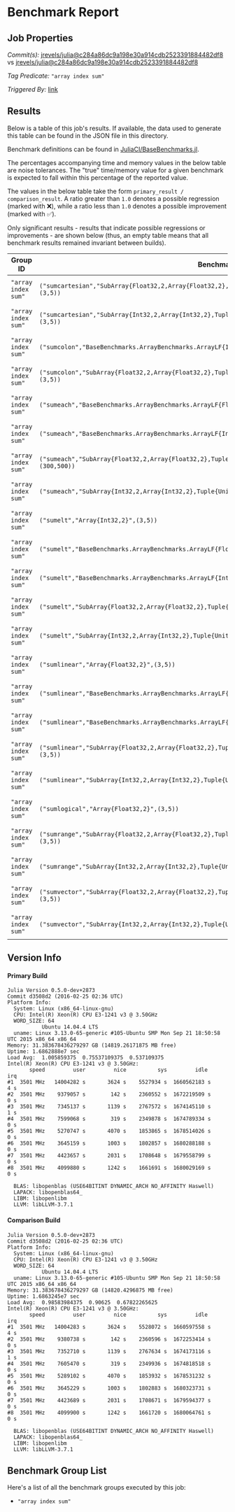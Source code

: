 # Benchmark Report

## Job Properties

*Commit(s):* [jrevels/julia@c284a86dc9a198e30a914cdb2523391884482df8](https://github.com/jrevels/julia/commit/c284a86dc9a198e30a914cdb2523391884482df8) vs [jrevels/julia@c284a86dc9a198e30a914cdb2523391884482df8](https://github.com/jrevels/julia/commit/c284a86dc9a198e30a914cdb2523391884482df8)

*Tag Predicate:* `"array index sum"`

*Triggered By:* [link](https://github.com/jrevels/julia/pull/2#issuecomment-209079349)

## Results

Below is a table of this job's results. If available, the data used to generate this
table can be found in the JSON file in this directory.

Benchmark definitions can be found in [JuliaCI/BaseBenchmarks.jl](https://github.com/JuliaCI/BaseBenchmarks.jl).

The percentages accompanying time and memory values in the below table are noise tolerances. The "true"
time/memory value for a given benchmark is expected to fall within this percentage of the reported value.

The values in the below table take the form `primary_result / comparison_result`. A ratio greater than
`1.0` denotes a possible regression (marked with :x:), while a ratio less than `1.0` denotes
a possible improvement (marked with :white_check_mark:).

Only significant results - results that indicate possible regressions or improvements - are shown below
(thus, an empty table means that all benchmark results remained invariant between builds).

| Group ID | Benchmark ID | time ratio | memory ratio |
|----------|--------------|------------|--------------|
| `"array index sum"` | `("sumcartesian","SubArray{Float32,2,Array{Float32,2},Tuple{UnitRange{Int64},UnitRange{Int64}},false}",(3,5))` | 0.90 (5.0%) :white_check_mark: | 1.00 (5.0%)  |
| `"array index sum"` | `("sumcartesian","SubArray{Int32,2,Array{Int32,2},Tuple{UnitRange{Int64},UnitRange{Int64}},false}",(3,5))` | 0.87 (5.0%) :white_check_mark: | 1.00 (5.0%)  |
| `"array index sum"` | `("sumcolon","BaseBenchmarks.ArrayBenchmarks.ArrayLF{Int32,2}",(3,5))` | 1.06 (5.0%) :x: | 1.00 (5.0%)  |
| `"array index sum"` | `("sumcolon","SubArray{Float32,2,Array{Float32,2},Tuple{UnitRange{Int64},UnitRange{Int64}},false}",(3,5))` | 0.91 (5.0%) :white_check_mark: | 1.00 (5.0%)  |
| `"array index sum"` | `("sumeach","BaseBenchmarks.ArrayBenchmarks.ArrayLF{Float32,2}",(3,5))` | 0.77 (5.0%) :white_check_mark: | 1.00 (5.0%)  |
| `"array index sum"` | `("sumeach","BaseBenchmarks.ArrayBenchmarks.ArrayLF{Int32,2}",(3,5))` | 0.91 (5.0%) :white_check_mark: | 1.00 (5.0%)  |
| `"array index sum"` | `("sumeach","SubArray{Float32,2,Array{Float32,2},Tuple{UnitRange{Int64},UnitRange{Int64}},false}",(300,500))` | 0.90 (5.0%) :white_check_mark: | 1.00 (5.0%)  |
| `"array index sum"` | `("sumeach","SubArray{Int32,2,Array{Int32,2},Tuple{UnitRange{Int64},UnitRange{Int64}},false}",(3,5))` | 0.93 (5.0%) :white_check_mark: | 1.00 (5.0%)  |
| `"array index sum"` | `("sumelt","Array{Int32,2}",(3,5))` | 0.86 (5.0%) :white_check_mark: | 1.00 (5.0%)  |
| `"array index sum"` | `("sumelt","BaseBenchmarks.ArrayBenchmarks.ArrayLF{Float32,2}",(3,5))` | 0.77 (5.0%) :white_check_mark: | 1.00 (5.0%)  |
| `"array index sum"` | `("sumelt","BaseBenchmarks.ArrayBenchmarks.ArrayLF{Int32,2}",(3,5))` | 0.83 (5.0%) :white_check_mark: | 1.00 (5.0%)  |
| `"array index sum"` | `("sumelt","SubArray{Float32,2,Array{Float32,2},Tuple{UnitRange{Int64},UnitRange{Int64}},false}",(3,5))` | 0.88 (5.0%) :white_check_mark: | 1.00 (5.0%)  |
| `"array index sum"` | `("sumelt","SubArray{Int32,2,Array{Int32,2},Tuple{UnitRange{Int64},UnitRange{Int64}},false}",(3,5))` | 0.86 (5.0%) :white_check_mark: | 1.00 (5.0%)  |
| `"array index sum"` | `("sumlinear","Array{Float32,2}",(3,5))` | 0.86 (5.0%) :white_check_mark: | 1.00 (5.0%)  |
| `"array index sum"` | `("sumlinear","BaseBenchmarks.ArrayBenchmarks.ArrayLF{Float32,2}",(3,5))` | 0.77 (5.0%) :white_check_mark: | 1.00 (5.0%)  |
| `"array index sum"` | `("sumlinear","BaseBenchmarks.ArrayBenchmarks.ArrayLF{Int32,2}",(3,5))` | 0.91 (5.0%) :white_check_mark: | 1.00 (5.0%)  |
| `"array index sum"` | `("sumlinear","SubArray{Float32,2,Array{Float32,2},Tuple{UnitRange{Int64},UnitRange{Int64}},false}",(3,5))` | 0.91 (5.0%) :white_check_mark: | 1.00 (5.0%)  |
| `"array index sum"` | `("sumlinear","SubArray{Int32,2,Array{Int32,2},Tuple{UnitRange{Int64},UnitRange{Int64}},false}",(3,5))` | 0.89 (5.0%) :white_check_mark: | 1.00 (5.0%)  |
| `"array index sum"` | `("sumlogical","Array{Float32,2}",(3,5))` | 1.06 (5.0%) :x: | 1.00 (5.0%)  |
| `"array index sum"` | `("sumrange","SubArray{Float32,2,Array{Float32,2},Tuple{UnitRange{Int64},UnitRange{Int64}},false}",(3,5))` | 0.92 (5.0%) :white_check_mark: | 1.00 (5.0%)  |
| `"array index sum"` | `("sumrange","SubArray{Int32,2,Array{Int32,2},Tuple{UnitRange{Int64},UnitRange{Int64}},false}",(3,5))` | 0.91 (5.0%) :white_check_mark: | 1.00 (5.0%)  |
| `"array index sum"` | `("sumvector","SubArray{Float32,2,Array{Float32,2},Tuple{UnitRange{Int64},UnitRange{Int64}},false}",(3,5))` | 0.92 (5.0%) :white_check_mark: | 1.00 (5.0%)  |
| `"array index sum"` | `("sumvector","SubArray{Int32,2,Array{Int32,2},Tuple{UnitRange{Int64},UnitRange{Int64}},false}",(3,5))` | 0.94 (5.0%) :white_check_mark: | 1.00 (5.0%)  |

## Version Info

#### Primary Build

```
Julia Version 0.5.0-dev+2873
Commit d3508d2 (2016-02-25 02:36 UTC)
Platform Info:
  System: Linux (x86_64-linux-gnu)
  CPU: Intel(R) Xeon(R) CPU E3-1241 v3 @ 3.50GHz
  WORD_SIZE: 64
           Ubuntu 14.04.4 LTS
  uname: Linux 3.13.0-65-generic #105-Ubuntu SMP Mon Sep 21 18:50:58 UTC 2015 x86_64 x86_64
Memory: 31.383678436279297 GB (14819.26171875 MB free)
Uptime: 1.6862888e7 sec
Load Avg:  1.005859375  0.75537109375  0.537109375
Intel(R) Xeon(R) CPU E3-1241 v3 @ 3.50GHz: 
       speed         user         nice          sys         idle          irq
#1  3501 MHz   14004282 s       3624 s    5527934 s  1660562183 s          4 s
#2  3501 MHz    9379057 s        142 s    2360552 s  1672219509 s          0 s
#3  3501 MHz    7345137 s       1139 s    2767572 s  1674145110 s          1 s
#4  3501 MHz    7599068 s        319 s    2349878 s  1674789334 s          0 s
#5  3501 MHz    5270747 s       4070 s    1853865 s  1678514026 s          0 s
#6  3501 MHz    3645159 s       1003 s    1802857 s  1680288188 s          0 s
#7  3501 MHz    4423657 s       2031 s    1708648 s  1679558799 s          0 s
#8  3501 MHz    4099880 s       1242 s    1661691 s  1680029169 s          0 s

  BLAS: libopenblas (USE64BITINT DYNAMIC_ARCH NO_AFFINITY Haswell)
  LAPACK: libopenblas64_
  LIBM: libopenlibm
  LLVM: libLLVM-3.7.1

```

#### Comparison Build

```
Julia Version 0.5.0-dev+2873
Commit d3508d2 (2016-02-25 02:36 UTC)
Platform Info:
  System: Linux (x86_64-linux-gnu)
  CPU: Intel(R) Xeon(R) CPU E3-1241 v3 @ 3.50GHz
  WORD_SIZE: 64
           Ubuntu 14.04.4 LTS
  uname: Linux 3.13.0-65-generic #105-Ubuntu SMP Mon Sep 21 18:50:58 UTC 2015 x86_64 x86_64
Memory: 31.383678436279297 GB (14820.4296875 MB free)
Uptime: 1.6863245e7 sec
Load Avg:  0.98583984375  0.90625  0.67822265625
Intel(R) Xeon(R) CPU E3-1241 v3 @ 3.50GHz: 
       speed         user         nice          sys         idle          irq
#1  3501 MHz   14004283 s       3624 s    5528072 s  1660597558 s          4 s
#2  3501 MHz    9380738 s        142 s    2360596 s  1672253414 s          0 s
#3  3501 MHz    7352710 s       1139 s    2767634 s  1674173116 s          1 s
#4  3501 MHz    7605470 s        319 s    2349936 s  1674818518 s          0 s
#5  3501 MHz    5289102 s       4070 s    1853932 s  1678531232 s          0 s
#6  3501 MHz    3645229 s       1003 s    1802883 s  1680323731 s          0 s
#7  3501 MHz    4423689 s       2031 s    1708671 s  1679594377 s          0 s
#8  3501 MHz    4099900 s       1242 s    1661720 s  1680064761 s          0 s

  BLAS: libopenblas (USE64BITINT DYNAMIC_ARCH NO_AFFINITY Haswell)
  LAPACK: libopenblas64_
  LIBM: libopenlibm
  LLVM: libLLVM-3.7.1

```

## Benchmark Group List

Here's a list of all the benchmark groups executed by this job:

- `"array index sum"`
